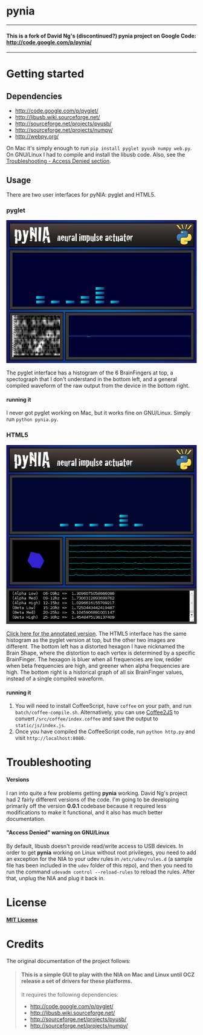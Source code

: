 # pynia

- - -
#### This is a fork of David Ng's (discontinued?) pynia project on Google Code: http://code.google.com/p/pynia/
- - -

# Getting started
## Dependencies
* http://code.google.com/p/pyglet/
* http://libusb.wiki.sourceforge.net/
* http://sourceforge.net/projects/pyusb/
* http://sourceforge.net/projects/numpy/
* http://webpy.org/

On Mac it's simply enough to run `pip install pyglet pyusb numpy web.py`. On GNU/Linux I had to compile and install the libusb code. Also, see the [Troubleshooting - Access Denied section](#access-denied-warning-on-gnulinux).

## Usage
There are two user interfaces for pyNIA: pyglet and HTML5.
### pyglet
![pyglet](/screenshots/pynia-pyglet.png)

The pyglet interface has a histogram of the 6 BrainFingers at top, a spectograph that I don't understand in the bottom left, and a general compiled waveform of the raw output from the device in the bottom right.

#### running it
I never got pyglet working on Mac, but it works fine on GNU/Linux. Simply run `python pynia.py`.
### HTML5
![html5](/screenshots/pynia-http.png)

[Click here for the annotated version](/screenshots/pynia-http-annotated.png). The HTML5 interface has the same histogram as the pyglet version at top, but the other two images are different. The bottom left has a distorted hexagon I have nicknamed the Brain Shape, where the distortion to each vertex is determined by a specific BrainFinger. The hexagon is bluer when all frequencies are low, redder when beta frequencies are high, and greener when alpha frequencies are high. The bottom right is a historical graph of all six BrainFinger values, instead of a single compiled waveform.

#### running it
1. You will need to install CoffeeScript, have `coffee` on your path, and run `batch/coffee-compile.sh`. Alternatively, you can use [Coffee2JS](http://js2coffee.org/#coffee2js) to convert `/src/coffee/index.coffee` and save the output to `static/js/index.js`.
2. Once you have compiled the CoffeeScript code, run `python http.py` and visit `http://localhost:8080`.

# Troubleshooting
#### Versions
I ran into quite a few problems getting **pynia** working. David Ng's project
had 2 fairly different versions of the code. I'm going to be developing
primarily off the version **0.0.1** codebase because it required less
modifications to make it functional, and it also has much better documentation.
#### "Access Denied" warning on GNU/Linux
By default, libusb doesn't provide read/write access to USB devices. In order to
get **pynia** working on Linux without root privileges, you need to add an
exception for the NIA to your udev rules in `/etc/udev/rules.d` (a sample file
has been included in the `udev` folder of this repo), and then you need to run
the command `udevadm control --reload-rules` to reload the rules. After that,
unplug the NIA and plug it back in.

# License #
#### [MIT License](http://opensource.org/licenses/mit-license.php)

# Credits
The original documentation of the project follows:

>#### This is a simple GUI to play with the NIA on Mac and Linux until OCZ release a set of drivers for these platforms.
>
>It requires the following dependencies:
>* http://code.google.com/p/pyglet/
>* http://libusb.wiki.sourceforge.net/
>* http://sourceforge.net/projects/pyusb/
>* http://sourceforge.net/projects/numpy/

